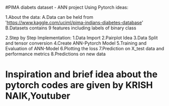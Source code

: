 #PIMA diabets dataset - ANN project Using Pytorch ideas:

1.About the data:
            A.Data can be held from 'https://www.kaggle.com/uciml/pima-indians-diabetes-database'
            B.Datasets contains 9 features including labels of binary class
           
2.Step by Step Implementation:
           1.Data Import
           2.Pairplot Idea
           3.Data Split and tensor conversion
           4.Create ANN-Pytorch Model
           5.Training and Evaluation of ANN-Model
           6.Plotting the loss
           7.Prediction on X_test data and performance metrics
           8.Predictions on new data
           
# Inspiration and brief idea about the pytorch codes are given by KRISH NAIK,Youtuber

